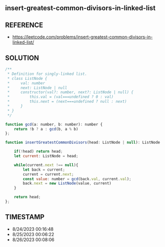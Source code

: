 ## insert-greatest-common-divisors-in-linked-list

## REFERENCE

- https://leetcode.com/problems/insert-greatest-common-divisors-in-linked-list/

## SOLUTION

``` javascript
/**
 * Definition for singly-linked list.
 * class ListNode {
 *     val: number
 *     next: ListNode | null
 *     constructor(val?: number, next?: ListNode | null) {
 *         this.val = (val===undefined ? 0 : val)
 *         this.next = (next===undefined ? null : next)
 *     }
 * }
 */

function gcd(a: number, b: number): number {
    return !b ? a : gcd(b, a % b)
};

function insertGreatestCommonDivisors(head: ListNode | null): ListNode | null {

    if(!head) return head;
    let current: ListNode = head;

    while(current.next !== null){
        let back = current;
        current = current.next;
        const value: number = gcd(back.val, current.val);
        back.next = new ListNode(value, current)
    }

    return head;
};
```


## TIMESTAMP

- 8/24/2023 00:16:48
- 8/25/2023 00:06:22
- 8/26/2023 00:08:06

